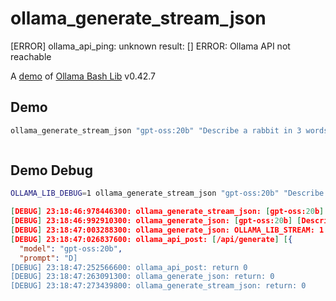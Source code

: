 # ollama_generate_stream_json
[ERROR] ollama_api_ping: unknown result: []
ERROR: Ollama API not reachable

A [demo](../README.md#demos) of [Ollama Bash Lib](https://github.com/attogram/ollama-bash-lib) v0.42.7

## Demo

```bash
ollama_generate_stream_json "gpt-oss:20b" "Describe a rabbit in 3 words"

```
```json
```

## Demo Debug

```bash
OLLAMA_LIB_DEBUG=1 ollama_generate_stream_json "gpt-oss:20b" "Describe a rabbit in 3 words"

```
```json
[DEBUG] 23:18:46:978446300: ollama_generate_stream_json: [gpt-oss:20b] [Describe a rabbit in 3 words]
[DEBUG] 23:18:46:992910300: ollama_generate_json: [gpt-oss:20b] [Describe a rabbit in 3 words]
[DEBUG] 23:18:47:003288300: ollama_generate_json: OLLAMA_LIB_STREAM: 1
[DEBUG] 23:18:47:026837600: ollama_api_post: [/api/generate] [{
  "model": "gpt-oss:20b",
  "prompt": "D]
[DEBUG] 23:18:47:252566600: ollama_api_post: return 0
[DEBUG] 23:18:47:263091300: ollama_generate_json: return: 0
[DEBUG] 23:18:47:273439800: ollama_generate_stream_json: return: 0
```
